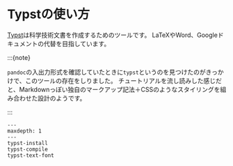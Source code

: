 # Typstの使い方

[Typst](https://typst.app/)は科学技術文書を作成するためのツールです。
LaTeXやWord、Googleドキュメントの代替を目指しています。

:::{note}

``pandoc``の入出力形式を確認していたときに``typst``というのを見つけたのがきっかけで、このツールの存在をしりました。
チュートリアルを流し読みした感じだと、Markdownっぽい独自のマークアップ記法＋CSSのようなスタイリングを組み合わせた設計のようです。


:::

```{toctree}
---
maxdepth: 1
---
typst-install
typst-compile
typst-text-font
```
